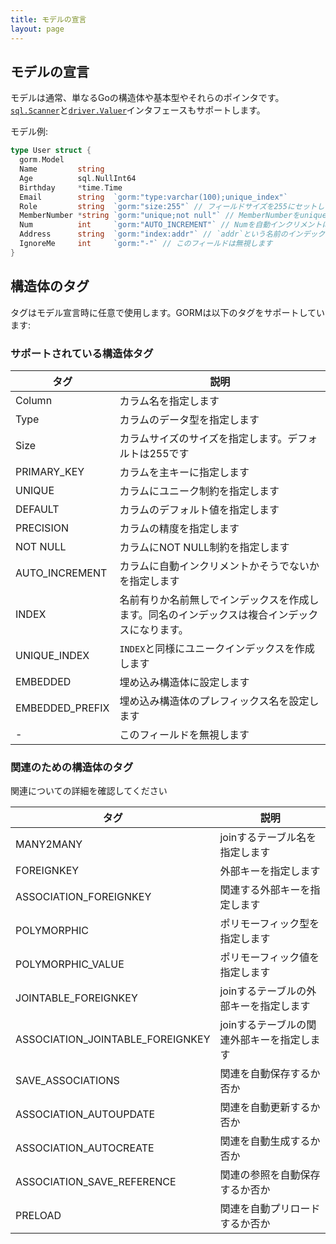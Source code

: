 ```yaml
---
title: モデルの宣言
layout: page
---
```


## モデルの宣言

モデルは通常、単なるGoの構造体や基本型やそれらのポインタです。 [`sql.Scanner`](https://golang.org/pkg/database/sql/#Scanner)と[`driver.Valuer`](https://golang.org/pkg/database/sql/driver/#Valuer)インタフェースもサポートします。

モデル例:

```go
type User struct {
  gorm.Model
  Name         string
  Age          sql.NullInt64
  Birthday     *time.Time
  Email        string  `gorm:"type:varchar(100);unique_index"`
  Role         string  `gorm:"size:255"` // フィールドサイズを255にセットします
  MemberNumber *string `gorm:"unique;not null"` // MemberNumberをuniqueかつnot nullにセットします
  Num          int     `gorm:"AUTO_INCREMENT"` // Numを自動インクリメントにセットします
  Address      string  `gorm:"index:addr"` // `addr`という名前のインデックスを作ります
  IgnoreMe     int     `gorm:"-"` // このフィールドは無視します
}
```

## 構造体のタグ

タグはモデル宣言時に任意で使用します。GORMは以下のタグをサポートしています:

### サポートされている構造体タグ

| タグ              | 説明                                              |
| --------------- | ----------------------------------------------- |
| Column          | カラム名を指定します                                      |
| Type            | カラムのデータ型を指定します                                  |
| Size            | カラムサイズのサイズを指定します。デフォルトは255です                    |
| PRIMARY_KEY     | カラムを主キーに指定します                                   |
| UNIQUE          | カラムにユニーク制約を指定します                                |
| DEFAULT         | カラムのデフォルト値を指定します                                |
| PRECISION       | カラムの精度を指定します                                    |
| NOT NULL        | カラムにNOT NULL制約を指定します                            |
| AUTO_INCREMENT  | カラムに自動インクリメントかそうでないかを指定します                      |
| INDEX           | 名前有りか名前無しでインデックスを作成します。同名のインデックスは複合インデックスになります。 |
| UNIQUE_INDEX    | `INDEX`と同様にユニークインデックスを作成します                     |
| EMBEDDED        | 埋め込み構造体に設定します                                   |
| EMBEDDED_PREFIX | 埋め込み構造体のプレフィックス名を設定します                          |
| -               | このフィールドを無視します                                   |

### 関連のための構造体のタグ

関連についての詳細を確認してください

| タグ                                 | 説明                      |
| ---------------------------------- | ----------------------- |
| MANY2MANY                          | joinするテーブル名を指定します       |
| FOREIGNKEY                         | 外部キーを指定します              |
| ASSOCIATION_FOREIGNKEY             | 関連する外部キーを指定します          |
| POLYMORPHIC                        | ポリモーフィック型を指定します         |
| POLYMORPHIC_VALUE                  | ポリモーフィック値を指定します         |
| JOINTABLE_FOREIGNKEY               | joinするテーブルの外部キーを指定します   |
| ASSOCIATION_JOINTABLE_FOREIGNKEY | joinするテーブルの関連外部キーを指定します |
| SAVE_ASSOCIATIONS                  | 関連を自動保存するか否か            |
| ASSOCIATION_AUTOUPDATE             | 関連を自動更新するか否か            |
| ASSOCIATION_AUTOCREATE             | 関連を自動生成するか否か            |
| ASSOCIATION_SAVE_REFERENCE       | 関連の参照を自動保存するか否か         |
| PRELOAD                            | 関連を自動プリロードするか否か         |